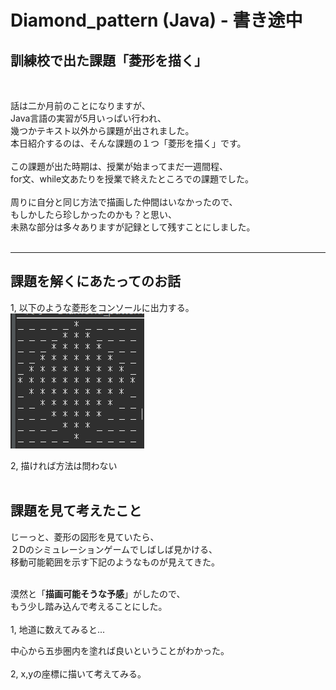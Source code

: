 # Diamond_pattern (Java) - 書き途中
## 訓練校で出た課題「菱形を描く」  
<br>

話は二か月前のことになりますが、  
Java言語の実習が5月いっぱい行われ、  
幾つかテキスト以外から課題が出されました。  
本日紹介するのは、そんな課題の１つ「菱形を描く」です。  
<br>
この課題が出た時期は、授業が始まってまだ一週間程、  
for文、while文あたりを授業で終えたところでの課題でした。  
<br>
周りに自分と同じ方法で描画した仲間はいなかったので、  
もしかしたら珍しかったのかも？と思い、  
未熟な部分は多々ありますが記録として残すことにしました。  
<br>
<hr>

## 課題を解くにあたってのお話  
1, 以下のような菱形をコンソールに出力する。  
![コンソール出力画面イメージ](https://github.com/kimihiro-abe/Diamond-pattern/blob/main/Daimond_pattern_00.png)


2, 描ければ方法は問わない  
<br>


## 課題を見て考えたこと  
じーっと、菱形の図形を見ていたら、  
２Dのシミュレーションゲームでしばしば見かける、  
移動可能範囲を示す下記のようなものが見えてきた。  
<br>


漠然と「**描画可能そうな予感**」がしたので、  
もう少し踏み込んで考えることにした。  
<br>
1, 地道に数えてみると...  

中心から五歩圏内を塗れば良いということがわかった。  
<br>
2, x,yの座標に描いて考えてみる。  
<br>

